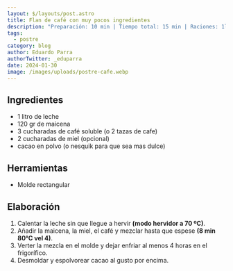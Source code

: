 ```yaml
---
layout: $/layouts/post.astro
title: Flan de café con muy pocos ingredientes
description: "Preparación: 10 min | Tiempo total: 15 min | Raciones: 1l "
tags:
  - postre
category: blog
author: Eduardo Parra
authorTwitter: _eduparra
date: 2024-01-30
image: /images/uploads/postre-cafe.webp
---
```

## Ingredientes

* 1 litro de leche
* 120 gr de maicena
* 3 cucharadas de café soluble (o 2 tazas de cafe)
* 2 cucharadas de miel (opcional)
* cacao en polvo (o nesquik para que sea mas dulce)

## Herramientas

* Molde rectangular

## Elaboración

1. Calentar la leche sin que llegue a hervir **(modo hervidor a 70 ºC)**.
2. Añadir la maicena, la miel, el café y mezclar hasta que espese **(8 min 80°C vel 4)**.
3. Verter la mezcla en el molde y dejar enfriar al menos 4 horas en el frigorífico.
4. Desmoldar y espolvorear cacao al gusto por encima.